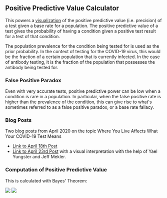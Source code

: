 ## Positive Predictive Value Calculator

This powers a [visualization](https://yungster.github.io/positive-predictive-value/) of the positive predictive value (i.e. precision) of a test given a base rate for a population. The positive predictive value of a test gives the probability of having a condition given a positive test result for a test of that condition.

The population prevalence for the condition being tested for is used as the prior probability. In the context of testing for the COVID-19 virus, this would be the fraction of a certain population that is currently infected. In the case of antibody testing, it is the fraction of the population that possesses the antibody being tested for.

### False Positive Paradox
Even with very accurate tests, positive predictive power can be low when a condition is rare in a population. In particular, when the false positive rate is higher than the prevalence of the condition, this can give rise to what's sometimes referred to as a false positive paradox, or a base rate fallacy.

### Blog Posts
Two blog posts from April 2020 on the topic Where You Live Affects What Your COVID-19 Test Means
* [Link to April 18th Post](https://medium.com/@niryungster/where-you-live-affects-what-your-covid-19-test-means-a9cd798fcd10)
* [Link to April 23rd Post](https://medium.com/@niryungster/where-you-live-affects-what-your-covid-19-test-means-a-visual-interpretation-5762d3c2a188) with a visual interpretation with the help of Yael Yungster and Jeff Mekler.

### Computation of Positive Predictive Value

This is calculated with Bayes' Theorem:

<img src="https://render.githubusercontent.com/render/math?math=P(\text{infected }|\text{ positive}) = \frac{P(\text{positive }|\text{ infected})P(\text{infected})}{P(\text{positive})}">

<img src="https://render.githubusercontent.com/render/math?math=P(\text{infected }|\text{ positive}) = \frac{(1-\text{FN rate)}\times\text{prevalence}}{(1-\text{FN rate)}\times\text{prevalence} + (1-\text{prevalence})\times(\text{FP rate})}">
